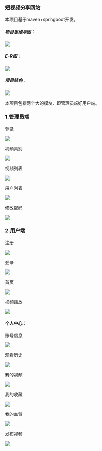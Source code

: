 ### 短视频分享网站

本项目基于maven+springboot开发。



##### 项目思维导图：

![](img/a.png)

##### E-R图：

![](img/b.png)

##### 项目结构：

![](img/c.png)

本项目包括两个大的模块，即管理员端好用户端。

### 1.管理员端

登录

![](img/1.png)

视频类别

![](img/2.png)

视频列表

![](img/3.png)

用户列表

![](img/4.png)

修改密码

![](img/5.png)



### 2.用户端

注册

![](img/7.png)

登录

![](img/8.png)

首页

![](img/6.png)

视频播放

![](img/9.png)

#### 个人中心：

账号信息

![](img/10.png)

观看历史

![](img/11.png)

我的视频

![](img/12.png)

我的收藏

![](img/13.png)

我的点赞

![](img/14.png)

发布视频

![](img/15.png)